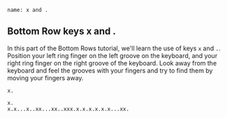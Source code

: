 
```ngMeta
name: x and .
```

## Bottom Row keys x and .

In this part of the Bottom Rows tutorial, we'll learn the use of keys `x` and `.`.
Position your left ring finger on the left groove on the keyboard, and your right ring finger on the right groove of the keyboard. Look away from the keyboard and feel the grooves with your fingers and try to find them by moving your fingers away.


```trytyping
x.
```

```practicetyping
x.
x.x...x..xx...xx..xxx.x.x.x.x.x.x...xx.
```

